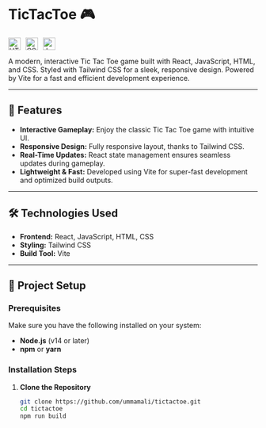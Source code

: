 # TicTacToe 🎮
<div style="display: flex; gap: 10px;">
  <img src="https://img.icons8.com/color/80/000000/html-5.png" alt="HTML" width="25px"/>
  <img src="https://img.icons8.com/color/80/000000/css3.png" alt="CSS" width="25px"/>
  <img src="https://img.icons8.com/color/80/000000/javascript.png" alt="JavaScript" width="25px"/>
</div>

A modern, interactive Tic Tac Toe game built with React, JavaScript, HTML, and CSS. Styled with Tailwind CSS for a sleek, responsive design. Powered by Vite for a fast and efficient development experience.

---

## 🚀 Features

- **Interactive Gameplay:** Enjoy the classic Tic Tac Toe game with intuitive UI.
- **Responsive Design:** Fully responsive layout, thanks to Tailwind CSS.
- **Real-Time Updates:** React state management ensures seamless updates during gameplay.
- **Lightweight & Fast:** Developed using Vite for super-fast development and optimized build outputs.

---

## 🛠️ Technologies Used

- **Frontend:** React, JavaScript, HTML, CSS
- **Styling:** Tailwind CSS
- **Build Tool:** Vite

---

## 📂 Project Setup

### Prerequisites

Make sure you have the following installed on your system:

- **Node.js** (v14 or later)
- **npm** or **yarn**

### Installation Steps

1. **Clone the Repository**
   ```bash
   git clone https://github.com/ummamali/tictactoe.git
   cd tictactoe
   npm run build
   ```
